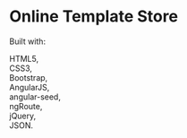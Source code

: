 # Online Template Store

Built with:  
  
HTML5,  
CSS3,  
Bootstrap,  
AngularJS,  
angular-seed,  
ngRoute,  
jQuery,  
JSON.
